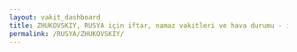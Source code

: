 ```yaml
---
layout: vakit_dashboard
title: ZHUKOVSKIY, RUSYA için iftar, namaz vakitleri ve hava durumu - ilçe/eyalet seç
permalink: /RUSYA/ZHUKOVSKIY/
---
```


<script type="text/javascript">
  var GLOBAL_COUNTRY = 'RUSYA';
  var GLOBAL_CITY = 'ZHUKOVSKIY';
  var GLOBAL_STATE = '';
  var lat = 72;
  var lon = 21;
</script>

